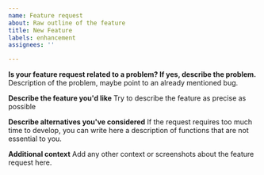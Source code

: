 ```yaml
---
name: Feature request
about: Raw outline of the feature
title: New Feature
labels: enhancement
assignees: ''

---
```


**Is your feature request related to a problem? If yes, describe the problem.**
Description of the problem, maybe point to an already mentioned bug.

**Describe the feature you'd like**
Try to describe the feature as precise as possible

**Describe alternatives you've considered**
If the request requires too much time to develop, you can write here a description of functions that are not essential to you.

**Additional context**
Add any other context or screenshots about the feature request here.
